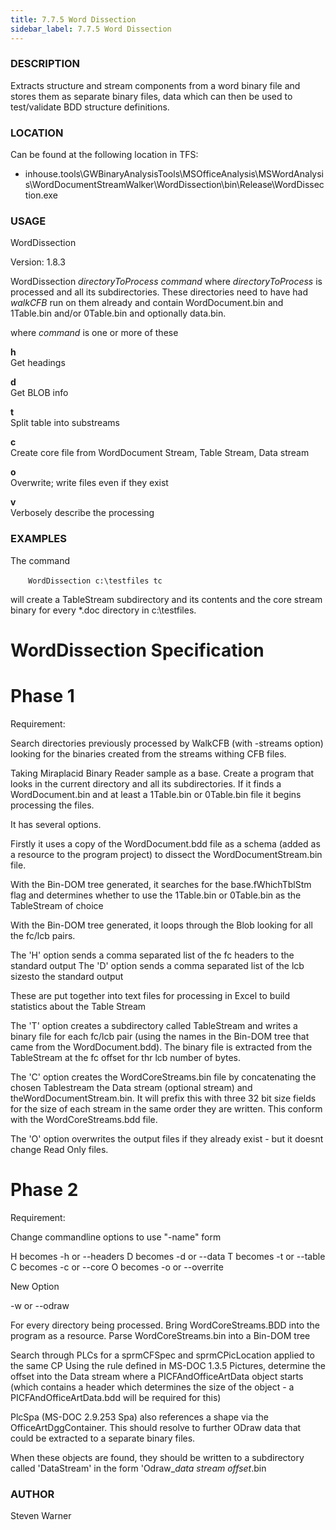 ```yaml
---
title: 7.7.5 Word Dissection
sidebar_label: 7.7.5 Word Dissection
---
```



###  DESCRIPTION
Extracts structure and stream components from a word binary file and
stores them as separate binary files, data which can then be used to
test/validate BDD structure definitions.

### LOCATION
Can be found at the following location in TFS:
- inhouse.tools\GWBinaryAnalysisTools\MSOfficeAnalysis\MSWordAnalysis\WordDocumentStreamWalker\WordDissection\bin\Release\WordDissection.exe


### USAGE

WordDissection 

Version: 1.8.3

WordDissection *directoryToProcess* *command*
where *directoryToProcess* is processed and all its subdirectories.
These directories need to have had *walkCFB* run on them already and
contain WordDocument.bin and 1Table.bin and/or 0Table.bin and optionally
data.bin.

where *command* is one or more of these
    
**h**  
Get headings

**d**  
Get BLOB info
    
**t**  
Split table into substreams
    
**c**  
Create core file from WordDocument Stream, Table Stream, Data stream
    
**o**  
Overwrite; write files even if they exist
    
**v**  
Verbosely describe the processing


### EXAMPLES

The command

&emsp;&emsp;`WordDissection c:\testfiles tc`  

will create a TableStream subdirectory and its contents and the core
stream binary for every *.doc directory in c:\testfiles.



WordDissection Specification
============================

Phase 1
=======

Requirement:

Search directories previously processed by WalkCFB (with -streams option) looking for the binaries created from the streams withing CFB files.

Taking Miraplacid Binary Reader sample as a base. Create a program that looks in the current directory and all its subdirectories.
If it finds a WordDocument.bin and at least a 1Table.bin or 0Table.bin file it begins processing the files.

It has several options.

Firstly it uses a copy of the WordDocument.bdd file as a schema (added as a resource to the program project) to dissect the WordDocumentStream.bin file.

With the Bin-DOM tree generated, it searches for the base.fWhichTblStm flag and determines whether to use the 1Table.bin or 0Table.bin  as the TableStream of choice


With the Bin-DOM tree generated, it loops through the Blob looking for all the fc/lcb pairs.

The 'H' option sends a comma separated list of the fc headers to the standard output
The 'D' option sends a comma separated list of the lcb sizesto the standard output

These are put together into text files for processing in Excel to build statistics about the Table Stream


The 'T' option creates a subdirectory called TableStream and writes a binary file for each fc/lcb pair (using the names in the Bin-DOM tree that came from the  WordDocument.bdd). The binary file is extracted from the TableStream at the fc offset for thr lcb number of bytes.

The 'C' option creates the WordCoreStreams.bin file by concatenating the chosen Tablestream the Data stream (optional stream) and theWordDocumentStream.bin.
It will prefix this with  three 32 bit size fields for the size of each stream in the same order they are written.
This conform with the WordCoreStreams.bdd file.

The 'O' option overwrites the output files if they already exist - but it doesnt change Read Only files.


Phase 2
=======


Requirement:

Change commandline options to use "-name" form

H becomes -h or --headers
D becomes -d or --data
T becomes -t or --table
C becomes -c or --core
O becomes -o or --overrite


New Option 

-w or --odraw

For every directory being processed.
Bring WordCoreStreams.BDD into the program as a resource.
Parse WordCoreStreams.bin into a Bin-DOM tree 

Search through PLCs for a sprmCFSpec and sprmCPicLocation applied to the same CP 
Using the rule defined in MS-DOC 1.3.5 Pictures, determine the offset into the Data stream where a PICFAndOfficeArtData object starts (which contains a header which determines the size of the object - a PICFAndOfficeArtData.bdd will be required for this)


PlcSpa (MS-DOC 2.9.253 Spa) also references a shape via the OfficeArtDggContainer. This should resolve to further ODraw data that could be extracted to a separate binary files.

When these objects are found, they should be written to a subdirectory called 'DataStream' in the form 'Odraw_*data stream offset*.bin


### AUTHOR
Steven Warner